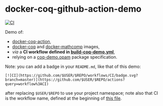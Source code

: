 # docker-coq-github-action-demo

[![CI](https://github.com/erikmd/docker-coq-github-action-demo/workflows/CI/badge.svg?branch=master)](https://github.com/erikmd/docker-coq-github-action-demo/actions?query=workflow%3ACI)

Demo of:

* [docker-coq-action](https://github.com/erikmd/docker-coq-action),
* [docker-coq](https://hub.docker.com/r/coqorg/coq) and
  [docker-mathcomp](https://hub.docker.com/r/mathcomp/mathcomp) images,
* *via* a **CI workflow defined in [build-coq-demo.yml](./.github/workflows/build-coq-demo.yml)**,
* relying on a [coq-demo.opam](./coq-demo.opam) package specification.

Note: you can add a badge in your `README.md`, like that of this demo:

```
[![CI](https://github.com/$USER/$REPO/workflows/CI/badge.svg?branch=master)](https://github.com/$USER/$REPO/actions?query=workflow%3ACI)
```

after replacing `$USER/$REPO` to use your project namespace; note also
that CI is the workflow name, defined at the beginning of [this file](
./.github/workflows/build-coq-demo.yml).
